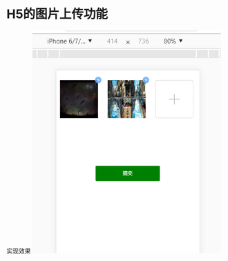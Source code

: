 # H5的图片上传功能

实现效果
![Image text](https://github.com/jddk/H5upload/blob/master/images/H5%E5%9B%BE%E7%89%87%E5%8E%8B%E7%BC%A9%E4%B8%8A%E4%BC%A0.png)
